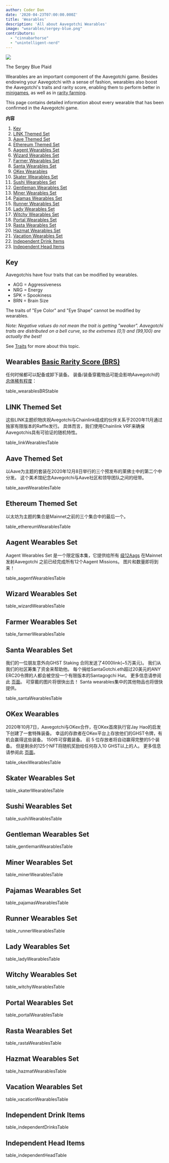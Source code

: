 ```yaml
---
author: Coder Dan
date: '2020-04-23T07:00:00.000Z'
title: 'Wearables'
description: 'All about Aavegotchi Wearables'
image: "wearables/sergey-blue.png"
contributors:
  - "cinnabarhorse"
  - "unintelligent-nerd"
---
```


<div class="headerImageContainer">
<img class="headerImage" src="/wearables/sergey-blue.png">
<p class="headerImageText">The Sergey Blue Plaid</p>
</div>

Wearables are an important component of the Aavegotchi game. Besides endowing your Aavegotchi with a sense of fashion, wearables also boost the Aavegotchi's traits and rarity score, enabling them to perform better in [minigames](https://wiki.aavegotchi.com/minigames), as well as in [rarity farming](https://wiki.aavegotchi.com/rarity-farming).

This page contains detailed information about every wearable that has been confirmed in the Aavegotchi game. 

<div class="contentsBox">

**内容**

<ol>
<li><a href=#key>Key</a></li>
<li><a href=#link-themed-set>LINK Themed Set</a></li>
<li><a href=#aave-themed-set>Aave Themed Set</a></li>
<li><a href=#ethereum-themed-set>Ethereum Themed Set</a></li>
<li><a href=#aagent-wearables-set>Aagent Wearables Set</a></li>
<li><a href=#wizard-wearables-set>Wizard Wearables Set</a></li>
<li><a href=#farmer-wearables-set>Farmer Wearables Set</a></li>
<li><a href=#santa-wearables-set>Santa Wearables Set</a></li>
<li><a href=#okex-wearables>OKex Wearables</a></li>
<li><a href=#skater-wearables-set>Skater Wearables Set</a></li>
<li><a href=#sushi-wearables-set>Sushi Wearables Set</a></li>
<li><a href=#gentleman-wearables-set>Gentleman Wearables Set</a></li>
<li><a href=#miner-wearables-set>Miner Wearables Set</a></li>
<li><a href=#pajamas-wearables-set>Pajamas Wearables Set</a></li>
<li><a href=#runner-wearables-set>Runner Wearables Set</a></li>
<li><a href=#lady-wearables-set>Lady Wearables Set</a></li>
<li><a href=#witchy-wearables-set>Witchy Wearables Set</a></li>
<li><a href=#portal-wearables-set>Portal Wearables Set</a></li>
<li><a href=#rasta-wearables-set>Rasta Wearables Set</a></li>
<li><a href=#hazmat-wearables-set>Hazmat Wearables Set</a></li>
<li><a href=#vacation-wearables-set>Vacation Wearables Set</a></li>
<li><a href=#independent-drink-items>Independent Drink Items</a></li>
<li><a href=#independent-head-items>Independent Head Items</a></li>
</ol>

</div>

## Key

Aavegotchis have four traits that can be modified by wearables.

* AGG = Aggressiveness
* NRG = Energy
* SPK = Spookiness
* BRN = Brain Size

The traits of "Eye Color" and "Eye Shape" cannot be modified by wearables.

*Note: Negative values do not mean the trait is getting "weaker". Aavegotchi traits are distributed on a bell curve, so the extremes (0,1) and (99,100) are actually the best!*

See [Traits](/traits) for more about this topic.

## Wearables [Basic Rarity Score (BRS)](/rarity-farming#base-rarity-score)

任何时候都可以配备或卸下装备。 装备/装备穿戴物品可能会影响Aavegotchi的 [总体稀有程度](https://wiki.aavegotchi.com/en/rarity-farming#base-rarity-score)：

table_wearablesBRStable

## LINK Themed Set

这些LINK主题织物庆祝Avegotchi与Chainlink结成的伙伴关系于2020年11月通过独家有限版本的Raffle发行。 具体而言，我们使用Chainlink VRF来确保Aavegotchis具有可验证的随机特性。

table_linkWearablesTable

## Aave Themed Set

以Aave为主题的套装在2020年12月8日举行的三个预发布的莱佛士中的第二个中分发。 这个美术馆纪念Aavegotchi与Aave社区和领导团队之间的纽带。

table_aaveWearablesTable

## Ethereum Themed Set

以太坊为主题的集合是Mainnet之前的三个集合中的最后一个。

table_ethereumWearablesTable

## Aagent Wearables Set

Aagent Wearables Set 是一个限定版本集，它提供给所有 [级12Aags](/missions) 在Mainnet发射Aavegotchi 之前已经完成所有12个Aagent Missions。 图片和数量即将到来！

table_aagentWearablesTable

## Wizard Wearables Set

table_wizardWearablesTable

## Farmer Wearables Set

table_farmerWearablesTable

## Santa Wearables Set

我们的一位朋友意外向GHST Staking 合同发送了4000link(~5万美元)。 我们从我们的社区筹集了资金来帮助他。 每个捐给SantaGotchi.eth超过20美元的ANY ERC20令牌的人都会被空投一个有限版本的Santagogchi Hat。 更多信息请参阅此 [页面](https://twitter.com/aavegotchi/status/1339738554906243072)。 可穿戴的图片将很快出去！ Santa wearables集中的其他物品也将很快提供。

table_santaWearablesTable

## OKex Wearables

2020年10月7日，Aavegotchi与OKex合作，在OKex首席执行官Jay Hao的启发下创建了一套特殊装备。 幸运的存款者在OKex平台上存放他们的GHST令牌，有机会赢得这些装备。 150件可穿戴装备。 前 5 位存放者将自动赢得完整的5个装备。 但是剩余的125个NFT将随机奖励给任何存入10 GHST以上的人。 更多信息请参阅此 [页面](https://aavegotchi.medium.com/win-special-edition-aavegotchi-x-okex-wearable-nfts-d41728e1f7d2)。

table_okexWearablesTable

## Skater Wearables Set

table_skaterWearablesTable

## Sushi Wearables Set

table_sushiWearablesTable

## Gentleman Wearables Set

table_gentlemanWearablesTable

## Miner Wearables Set

table_minerWearablesTable

## Pajamas Wearables Set

table_pajamasWearablesTable

## Runner Wearables Set

table_runnerWearablesTable

## Lady Wearables Set

table_ladyWearablesTable

## Witchy Wearables Set

table_witchyWearablesTable

## Portal Wearables Set

table_portalWearablesTable

## Rasta Wearables Set

table_rastaWearablesTable

## Hazmat Wearables Set

table_hazmatWearablesTable

## Vacation Wearables Set

table_vacationWearablesTable

## Independent Drink Items

table_independentDrinksTable

## Independent Head Items

table_independentHeadTable